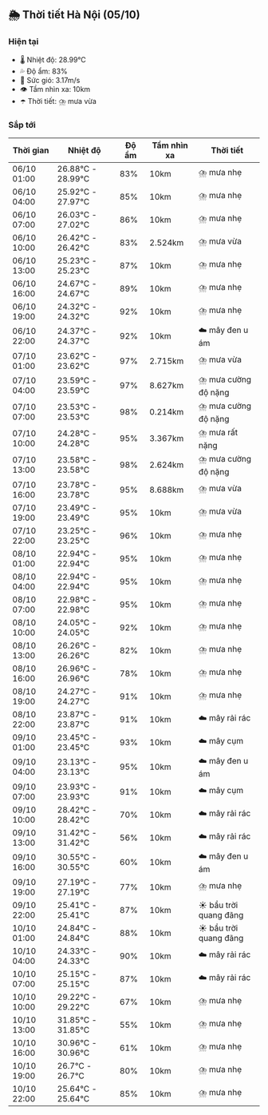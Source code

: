 ## 🌦️ Thời tiết Hà Nội (05/10)

### Hiện tại

- 🌡️ Nhiệt độ: 28.99℃
- 💦 Độ ẩm: 83%
- 💨 Sức gió: 3.17m/s
- 👁️ Tầm nhìn xa: 10km
- ☂️ Thời tiết: ⛈️ mưa vừa

### Sắp tới

| Thời gian | Nhiệt độ | Độ ẩm | Tầm nhìn xa | Thời tiết |
| --- | --- | --- | --- | --- |
| 06/10 01:00 | 26.88℃ - 28.99℃ | 83% | 10km | ⛈️ mưa nhẹ |
| 06/10 04:00 | 25.92℃ - 27.97℃ | 85% | 10km | ⛈️ mưa nhẹ |
| 06/10 07:00 | 26.03℃ - 27.02℃ | 86% | 10km | ⛈️ mưa nhẹ |
| 06/10 10:00 | 26.42℃ - 26.42℃ | 83% | 2.524km | ⛈️ mưa vừa |
| 06/10 13:00 | 25.23℃ - 25.23℃ | 87% | 10km | ⛈️ mưa nhẹ |
| 06/10 16:00 | 24.67℃ - 24.67℃ | 89% | 10km | ⛈️ mưa nhẹ |
| 06/10 19:00 | 24.32℃ - 24.32℃ | 92% | 10km | ⛈️ mưa nhẹ |
| 06/10 22:00 | 24.37℃ - 24.37℃ | 92% | 10km | ☁️ mây đen u ám |
| 07/10 01:00 | 23.62℃ - 23.62℃ | 97% | 2.715km | ⛈️ mưa vừa |
| 07/10 04:00 | 23.59℃ - 23.59℃ | 97% | 8.627km | ⛈️ mưa cường độ nặng |
| 07/10 07:00 | 23.53℃ - 23.53℃ | 98% | 0.214km | ⛈️ mưa cường độ nặng |
| 07/10 10:00 | 24.28℃ - 24.28℃ | 95% | 3.367km | ⛈️ mưa rất nặng |
| 07/10 13:00 | 23.58℃ - 23.58℃ | 98% | 2.624km | ⛈️ mưa cường độ nặng |
| 07/10 16:00 | 23.78℃ - 23.78℃ | 95% | 8.688km | ⛈️ mưa vừa |
| 07/10 19:00 | 23.49℃ - 23.49℃ | 95% | 10km | ⛈️ mưa vừa |
| 07/10 22:00 | 23.25℃ - 23.25℃ | 96% | 10km | ⛈️ mưa nhẹ |
| 08/10 01:00 | 22.94℃ - 22.94℃ | 95% | 10km | ⛈️ mưa nhẹ |
| 08/10 04:00 | 22.94℃ - 22.94℃ | 95% | 10km | ⛈️ mưa nhẹ |
| 08/10 07:00 | 22.98℃ - 22.98℃ | 95% | 10km | ⛈️ mưa nhẹ |
| 08/10 10:00 | 24.05℃ - 24.05℃ | 92% | 10km | ⛈️ mưa nhẹ |
| 08/10 13:00 | 26.26℃ - 26.26℃ | 82% | 10km | ⛈️ mưa nhẹ |
| 08/10 16:00 | 26.96℃ - 26.96℃ | 78% | 10km | ⛈️ mưa nhẹ |
| 08/10 19:00 | 24.27℃ - 24.27℃ | 91% | 10km | ⛈️ mưa nhẹ |
| 08/10 22:00 | 23.87℃ - 23.87℃ | 91% | 10km | ☁️ mây rải rác |
| 09/10 01:00 | 23.45℃ - 23.45℃ | 93% | 10km | ☁️ mây cụm |
| 09/10 04:00 | 23.13℃ - 23.13℃ | 95% | 10km | ☁️ mây đen u ám |
| 09/10 07:00 | 23.93℃ - 23.93℃ | 91% | 10km | ☁️ mây cụm |
| 09/10 10:00 | 28.42℃ - 28.42℃ | 70% | 10km | ☁️ mây rải rác |
| 09/10 13:00 | 31.42℃ - 31.42℃ | 56% | 10km | ☁️ mây rải rác |
| 09/10 16:00 | 30.55℃ - 30.55℃ | 60% | 10km | ☁️ mây đen u ám |
| 09/10 19:00 | 27.19℃ - 27.19℃ | 77% | 10km | ⛈️ mưa nhẹ |
| 09/10 22:00 | 25.41℃ - 25.41℃ | 87% | 10km | ☀️ bầu trời quang đãng |
| 10/10 01:00 | 24.84℃ - 24.84℃ | 88% | 10km | ☀️ bầu trời quang đãng |
| 10/10 04:00 | 24.33℃ - 24.33℃ | 90% | 10km | ☁️ mây rải rác |
| 10/10 07:00 | 25.15℃ - 25.15℃ | 87% | 10km | ☁️ mây rải rác |
| 10/10 10:00 | 29.22℃ - 29.22℃ | 67% | 10km | ⛈️ mưa nhẹ |
| 10/10 13:00 | 31.85℃ - 31.85℃ | 55% | 10km | ⛈️ mưa nhẹ |
| 10/10 16:00 | 30.96℃ - 30.96℃ | 61% | 10km | ⛈️ mưa nhẹ |
| 10/10 19:00 | 26.7℃ - 26.7℃ | 80% | 10km | ⛈️ mưa nhẹ |
| 10/10 22:00 | 25.64℃ - 25.64℃ | 85% | 10km | ⛈️ mưa nhẹ |
